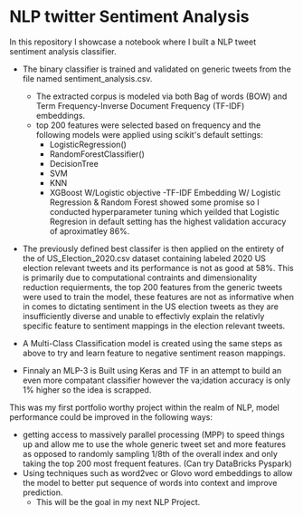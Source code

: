 # NLP twitter Sentiment Analysis

In this repository I showcase a notebook where I built a NLP tweet sentiment analysis classifier. 

- The binary classifier is trained and validated on generic tweets from the file named sentiment_analysis.csv. 
  - The extracted corpus is modeled via both Bag of words (BOW) and Term Frequency-Inverse Document Frequency (TF-IDF) embeddings.
  - top 200 features were selected based on frequency and the following models were applied using scikit's default settings:
    - LogisticRegression()
    - RandomForestClassifier()
    - DecisionTree
    - SVM
    - KNN
    - XGBoost W/Logistic objective
  -TF-IDF Embedding W/ Logistic Regression & Random Forest showed some promise so I conducted hyperparameter tuning which yeilded that Logistic Regresion in default setting has the highest validation accuracy of aproximatley 86%.
  
- The previously defined best classifer is then applied on the entirety of the of US_Election_2020.csv dataset containing labeled 2020 US election relevant tweets and its performance is not as good at 58%. This is primarily due to computational contraints and dimensionality reduction requierments, the top 200 features from the generic tweets were used to train the model, these features are not as informative when in comes to dictating sentiment in the US election tweets as they are insufficiently diverse and unable to effectivly explain the relativly specific feature to sentiment mappings in the election relevant tweets.

- A Multi-Class Classification model is created using the same steps as above to try and learn feature to negative sentiment reason mappings.

- Finnaly an MLP-3 is Built using Keras and TF in an attempt to build an even more compatant classifier however the va;idation accuracy is only 1% higher so the idea is scrapped. 

This was my first portfolio worthy project within the realm of NLP, model performance could be improved in the following ways:

- getting access to massively parallel processing (MPP) to speed things up and allow me to use the whole generic tweet set and more features as opposed to randomly sampling 1/8th of the overall index and only taking the top 200 most frequent features. (Can try DataBricks Pyspark)
- Using techniques such as word2vec or Glovo word embeddings to allow the model to better put sequence of words into context and improve prediction.
  - This will be the goal in my next NLP Project.


